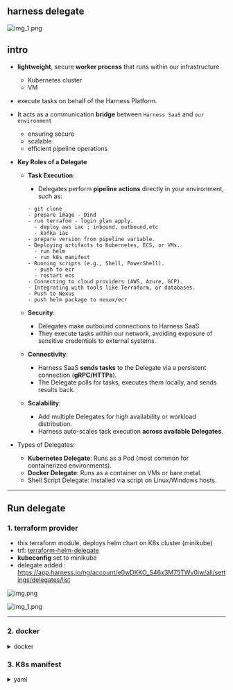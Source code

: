 ## harness delegate
![img_1.png](../99_temp/05_harness_image/img_1.png)
## intro
- **lightweight**, secure **worker process** that runs within our infrastructure
  - Kubernetes cluster
  - VM
- execute tasks on behalf of the Harness Platform.
- It acts as a communication **bridge** between `Harness SaaS` and `our environment`
  - ensuring secure
  - scalable
  - efficient pipeline operations

- **Key Roles of a Delegate**
  - **Task Execution**:
    - Delegates perform **pipeline actions** directly in your environment, such as:
    ```
    - git clone
    - prepare image - Dind
    - run terrafom - login plan apply.
      - deploy aws iac ; inbound, outbound,etc
      - kafka iac
    - prepare version from pipeline variable.
    - Deploying artifacts to Kubernetes, ECS, or VMs.
      - run helm
      - run k8s manifest
    - Running scripts (e.g., Shell, PowerShell).
      - push to ecr
      - restart ecs
    - Connecting to cloud providers (AWS, Azure, GCP).
    - Integrating with tools like Terraform, or databases.
    - Push to Nexus
    - push helm package to nexux/ecr
    ```

  - **Security**:
    - Delegates make outbound connections to Harness SaaS
    - They execute tasks within our network, avoiding exposure of sensitive credentials to external systems.

  - **Connectivity**:
    - Harness SaaS **sends tasks** to the Delegate via a persistent connection (**gRPC/HTTPs**).
    - The Delegate polls for tasks, executes them locally, and sends results back.
  - **Scalability**: 
    - Add multiple Delegates for high availability or workload distribution.
    - Harness auto-scales task execution **across available Delegates**.

- Types of Delegates:
  - **Kubernetes Delegate**: Runs as a Pod (most common for containerized environments).
  - **Docker Delegate**: Runs as a container on VMs or bare metal.
  - Shell Script Delegate: Installed via script on Linux/Windows hosts.

---
## Run delegate
### 1. terraform provider
- this terraform module, deploys helm chart on K8s cluster (minikube)
- trf: [terraform-helm-delegate](../../deployment/terraform_iac/config-4-harness-delegate)
- **kubeconfig** set to minikube
- delegate added : https://app.harness.io/ng/account/e0wDKKO_S46x3M75TWv0iw/all/settings/delegates/list 

![img.png](../99_temp/04_trf_img/05/01/img.png)

![img_1.png](../99_temp/04_trf_img/05/01/img_1.png)

---
### 2. docker
<details> <summary>docker</summary>

```bash
        docker run  --cpus=1 --memory=2g \
        -e DELEGATE_NAME=docker-delegate \
        -e NEXT_GEN="true" \
        -e DELEGATE_TYPE="DOCKER" \
        -e ACCOUNT_ID=e0wDKKO_S46x3M75TWv0iw \
        -e DELEGATE_TOKEN=MGY2OGJmMWQwYjMwZGM5NDYzZDM5NGFlMDg5Mzk4NzY= \
        -e DELEGATE_TAGS="" \
        -e LOG_STREAMING_SERVICE_URL=https://app.harness.io/log-service/ \
        -e MANAGER_HOST_AND_PORT=https://app.harness.io harness/delegate:24.10.84200
        
        docker run  --cpus=1 --memory=2g -e DELEGATE_NAME=docker-delegate -e NEXT_GEN="true" -e DELEGATE_TYPE="DOCKER" -e ACCOUNT_ID=e0wDKKO_S46x3M75TWv0iw -e DELEGATE_TOKEN=MGY2OGJmMWQwYjMwZGM5NDYzZDM5NGFlMDg5Mzk4NzY= -e DELEGATE_TAGS="" -e LOG_STREAMING_SERVICE_URL=https://app.harness.io/log-service/  -e MANAGER_HOST_AND_PORT=https://app.harness.io harness/delegate:24.10.84200
```
</details>

### 3. K8s manifest
<details> <summary>yaml</summary>

```yaml
apiVersion: v1
kind: Namespace
metadata:
  name: harness-delegate-ng

---

apiVersion: rbac.authorization.k8s.io/v1
kind: ClusterRoleBinding
metadata:
  name: harness-delegate-ng-cluster-admin
subjects:
  - kind: ServiceAccount
    name: default
    namespace: harness-delegate-ng
roleRef:
  kind: ClusterRole
  name: cluster-admin
  apiGroup: rbac.authorization.k8s.io

---

apiVersion: v1
kind: Secret
metadata:
  name: kubernetes-delegate-account-token
  namespace: harness-delegate-ng
type: Opaque
data:
  DELEGATE_TOKEN: "MGY2OGJmMWQwYjMwZGM5NDYzZDM5NGFlMDg5Mzk4NzY="

---

# If delegate needs to use a proxy, please follow instructions available in the documentation
# https://ngdocs.harness.io/article/5ww21ewdt8-configure-delegate-proxy-settings

apiVersion: apps/v1
kind: Deployment
metadata:
  labels:
    harness.io/name: kubernetes-delegate
  name: kubernetes-delegate
  namespace: harness-delegate-ng
spec:
  replicas: 1
  minReadySeconds: 120
  selector:
    matchLabels:
      harness.io/name: kubernetes-delegate
  template:
    metadata:
      labels:
        harness.io/name: kubernetes-delegate
      annotations:
        prometheus.io/scrape: "true"
        prometheus.io/port: "3460"
        prometheus.io/path: "/api/metrics"
    spec:
      terminationGracePeriodSeconds: 3600
      restartPolicy: Always
      containers:
      - image: us-docker.pkg.dev/gar-prod-setup/harness-public/harness/delegate:25.05.85903
        imagePullPolicy: Always
        name: delegate
        securityContext:
          allowPrivilegeEscalation: false
          runAsUser: 0
        ports:
          - containerPort: 8080
        resources:
          limits:
            memory: "2048Mi"
          requests:
            cpu: "0.5"
            memory: "2048Mi"
        livenessProbe:
          httpGet:
            path: /api/health
            port: 3460
            scheme: HTTP
          initialDelaySeconds: 10
          periodSeconds: 10
          failureThreshold: 3
        startupProbe:
          httpGet:
            path: /api/health
            port: 3460
            scheme: HTTP
          initialDelaySeconds: 30
          periodSeconds: 10
          failureThreshold: 15
        envFrom:
        - secretRef:
            name: kubernetes-delegate-account-token
        env:
        - name: JAVA_OPTS
          value: "-Xms64M"
        - name: ACCOUNT_ID
          value: e0wDKKO_S46x3M75TWv0iw
        - name: MANAGER_HOST_AND_PORT
          value: https://app.harness.io
        - name: DEPLOY_MODE
          value: KUBERNETES
        - name: DELEGATE_NAME
          value: kubernetes-delegate
        - name: DELEGATE_TYPE
          value: "KUBERNETES"
        - name: DELEGATE_NAMESPACE
          valueFrom:
            fieldRef:
              fieldPath: metadata.namespace
        - name: INIT_SCRIPT
          value: ""
        - name: DELEGATE_DESCRIPTION
          value: ""
        - name: DELEGATE_TAGS
          value: ""
        - name: NEXT_GEN
          value: "true"
        - name: CLIENT_TOOLS_DOWNLOAD_DISABLED
          value: "true"
        - name: DELEGATE_RESOURCE_THRESHOLD
          value: ""
        - name: DYNAMIC_REQUEST_HANDLING
          value: "false"

---

apiVersion: autoscaling/v2
kind: HorizontalPodAutoscaler
metadata:
   name: kubernetes-delegate-hpa
   namespace: harness-delegate-ng
   labels:
       harness.io/name: kubernetes-delegate
spec:
  scaleTargetRef:
    apiVersion: apps/v1
    kind: Deployment
    name: kubernetes-delegate
  minReplicas: 1
  maxReplicas: 1
  metrics:
  - type: Resource
    resource:
      name: cpu
      target:
        type: Utilization
        averageUtilization: 70
  - type: Resource
    resource:
      name: memory
      target:
        type: Utilization
        averageUtilization: 70

---

kind: Role
apiVersion: rbac.authorization.k8s.io/v1
metadata:
  name: upgrader-cronjob
  namespace: harness-delegate-ng
rules:
  - apiGroups: ["batch", "apps", "extensions"]
    resources: ["cronjobs"]
    verbs: ["get", "list", "watch", "update", "patch"]
  - apiGroups: ["extensions", "apps"]
    resources: ["deployments"]
    verbs: ["get", "list", "watch", "create", "update", "patch"]

---

kind: RoleBinding
apiVersion: rbac.authorization.k8s.io/v1
metadata:
  name: kubernetes-delegate-upgrader-cronjob
  namespace: harness-delegate-ng
subjects:
  - kind: ServiceAccount
    name: upgrader-cronjob-sa
    namespace: harness-delegate-ng
roleRef:
  kind: Role
  name: upgrader-cronjob
  apiGroup: ""

---

apiVersion: v1
kind: ServiceAccount
metadata:
  name: upgrader-cronjob-sa
  namespace: harness-delegate-ng

---

apiVersion: v1
kind: Secret
metadata:
  name: kubernetes-delegate-upgrader-token
  namespace: harness-delegate-ng
type: Opaque
data:
  UPGRADER_TOKEN: "MGY2OGJmMWQwYjMwZGM5NDYzZDM5NGFlMDg5Mzk4NzY="

---

apiVersion: v1
kind: ConfigMap
metadata:
  name: kubernetes-delegate-upgrader-config
  namespace: harness-delegate-ng
data:
  config.yaml: |
    mode: Delegate
    dryRun: false
    workloadName: kubernetes-delegate
    namespace: harness-delegate-ng
    containerName: delegate
    delegateConfig:
      accountId: e0wDKKO_S46x3M75TWv0iw
      managerHost: https://app.harness.io

---

apiVersion: batch/v1
kind: CronJob
metadata:
  labels:
    harness.io/name: kubernetes-delegate-upgrader-job
  name: kubernetes-delegate-upgrader-job
  namespace: harness-delegate-ng
spec:
  schedule: "0 */1 * * *"
  concurrencyPolicy: Forbid
  startingDeadlineSeconds: 20
  jobTemplate:
    spec:
      template:
        spec:
          serviceAccountName: upgrader-cronjob-sa
          restartPolicy: Never
          containers:
          - image: harness/upgrader:latest
            name: upgrader
            imagePullPolicy: Always
            envFrom:
            - secretRef:
                name: kubernetes-delegate-upgrader-token
            volumeMounts:
              - name: config-volume
                mountPath: /etc/config
          volumes:
            - name: config-volume
              configMap:
                name: kubernetes-delegate-upgrader-config

```
</details>